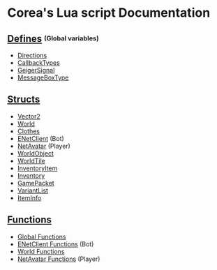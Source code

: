 # Corea's Lua script Documentation

## [Defines](Defines.md) <sup><sub>(Global variables)</sup></sub>
* [Directions](Defines.md#Directions)
* [CallbackTypes](Defines.md#CallbackTypes)
* [GeigerSignal](Defines.md#GeigerSignal)
* [MessageBoxType](Defines.md#MessageBoxType)

## [Structs](Structs.md)
* [Vector2](Structs.md#vector2)
* [World](Structs.md#World)
* [Clothes](Structs.md#Clothes)
* [ENetClient](Structs.md#ENetClient) (Bot)
* [NetAvatar](Structs.md#netavatar) (Player)
* [WorldObject](Structs.md#worldobject)
* [WorldTile](Structs.md#WorldTile)
* [InventoryItem](Structs.md#inventoryitem)
* [Inventory](Structs.md#inventory)
* [GamePacket](Structs.md#gamepacket)
* [VariantList](Structs.md#variantlist)
* [ItemInfo](Structs.md#iteminfo)

## [Functions](Functions.md)
* [Global Functions](Functions.md#Global-Functions)
* [ENetClient Functions](Functions.md#ENetClient-Functions) (Bot)
* [World Functions](Functions.md#World-Functions)
* [NetAvatar Functions](Functions.md#NetAvatar-Functions) (Player)
